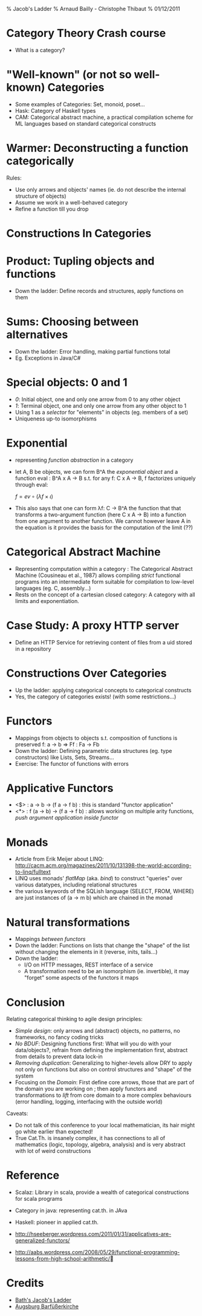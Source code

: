 % Jacob's Ladder
% Arnaud Bailly - Christophe Thibaut
% 01/12/2011

# Category Theory Crash course

- What is a category?

# "Well-known" (or not so well-known) Categories 

- Some examples of Categories: Set, monoid, poset...
- Hask: Category of Haskell types
- CAM: Categorical abstract machine, a practical compilation scheme for ML languages based on standard categorical constructs

# Warmer: Deconstructing a function categorically

Rules: 
- Use only arrows and objects' names (ie. do not describe the internal structure of objects)
- Assume we work in a well-behaved category
- Refine a function till you drop

# Constructions In Categories

# Product: Tupling objects and functions

- Down the ladder: Define records and structures, apply functions on them

# Sums: Choosing between alternatives

- Down the ladder: Error handling, making partial functions total
- Eg. Exceptions in Java/C#

# Special objects: 0 and 1

- *0*: Initial object, one and only one arrow from 0 to any other object
- *1*: Terminal object, one and only one arrow from any other object to 1
- Using 1 as a *selector* for "elements" in objects (eg. members of a set)
- Uniqueness up-to isomorphisms

# Exponential

- representing *function abstraction* in a category
- let A, B be objects, we can form B^A the *exponential object* and a
  function eval : B^A x A -> B s.t. for any f: C x A -> B, f
  factorizes uniquely through eval:
  
     $f = ev ∘ (λf × ι)$
	 
- This also says that one can form  λf: C -> B^A the function that
  that transforms a two-argument function (here C x A -> B) into a
  function from one argument to another function. We cannot however
  leave A in the equation is it provides the basis for the computation
  of the limit (??)

# Categorical Abstract Machine 

- Representing computation within a category : The Categorical Abstract Machine
(Cousineau et al., 1987) allows compiling *strict* functional programs
into an intermediate form suitable for compilation to low-level
languages (eg. C, assembly...)
- Rests on the concept of a cartesian closed category: A category with
  all limits and exponentiation.

# Case Study: A proxy HTTP server

- Define an HTTP Service for retrieving content of files from a uid
  stored in a repository 

# Constructions Over Categories

- Up the ladder: applying categorical concepts to categorical constructs
- Yes, the category of categories exists! (with some restrictions...)

# Functors

- Mappings from objects to objects s.t. composition of functions is preserved 
  f: a -> b => Ff : Fa -> Fb 
- Down the ladder: Defining parametric data structures (eg. type constructors) like Lists, Sets, Streams...
- Exercise: The functor of functions with errors

# Applicative Functors

- <$> : a -> b -> (f a -> f b) : this is standard "functor
  application"
- <*> : f (a -> b) -> (f a -> f b) : allows working on multiple arity
  functions, _push argument application inside functor_

# Monads

- Article from Erik Meijer about LINQ: http://cacm.acm.org/magazines/2011/10/131398-the-world-according-to-linq/fulltext
- LINQ uses monads' *flatMap* (aka. *bind*) to construct "queries"
  over various datatypes, including relational structures 
- the various keywords of the SQLish language (SELECT, FROM, WHERE)
  are just instances of (a -> m b) which are chained in the monad

# Natural transformations

- Mappings *between functors*
- Down the ladder: Functions on lists that change the "shape" of the
  list without changing the elements in it (reverse, inits, tails...) 
- Down the ladder: 
  - I/O on HTTP messages, REST interface of a service
  - A transformation need to be an isomorphism (ie. invertible), it
    may "forget" some aspects of the functors it maps

# Conclusion

Relating categorical thinking to agile design principles:
- *Simple design*: only arrows and (abstract) objects, no patterns, no
  frameworks, no fancy coding tricks
- *No BDUF*: Designing functions first: What will you do with your
  data/objects?, refrain from defining the implementation first,
  abstract from details to prevent data lock-in
- *Removing duplication*: Generalizing to higher-levels allow DRY to
  apply not only on functions but also on control structures and
  "shape" of the system 
- Focusing on the *Domain*: First define core arrows, those that are
  part of the domain you are working on ; then apply functors and
  transformations to *lift* from core domain to a more complex
  behaviours (error handling, logging, interfacing with the outside world)

Caveats:
- Do not talk of this conference to your local mathematician, its hair
  might go white earlier than expected! 
- True Cat.Th. is insanely complex, it has connections to all of
  mathematics (logic, topology, algebra, analysis) and is very
  abstract with lot of weird constructions

# Reference

- Scalaz: Library in scala, provide a wealth of categorical
  constructions for scala programs
- Category in java: representing cat.th. in JAva
- Haskell: pioneer in applied cat.th. 

- http://hseeberger.wordpress.com/2011/01/31/applicatives-are-generalized-functors/
- http://aabs.wordpress.com/2008/05/29/functional-programming-lessons-from-high-school-arithmetic/

# Credits

- [Bath's Jacob's Ladder](http://en.wikipedia.org/wiki/File:Himnastigi.jpg)
- [Augsburg Barfüßerkirche](http://upload.wikimedia.org/wikipedia/commons/thumb/a/ad/Augsburg_Barf%C3%BC%C3%9Ferkirche_013.jpg/822px-Augsburg_Barf%C3%BC%C3%9Ferkirche_013.jpg)
